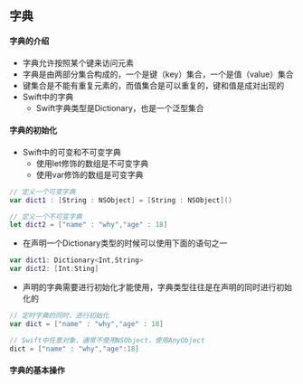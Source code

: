 ## 字典

#### 字典的介绍

- 字典允许按照某个键来访问元素
- 字典是由两部分集合构成的，一个是键（key）集合，一个是值（value）集合
- 键集合是不能有重复元素的，而值集合是可以重复的，键和值是成对出现的
- Swift中的字典
  - Swift字典类型是Dictionary，也是一个泛型集合

#### 字典的初始化

- Swift中的可变和不可变字典
  - 使用let修饰的数组是不可变字典
  - 使用var修饰的数组是可变字典

```swift
// 定义一个可变字典
var dict1 : [String : NSObject] = [String : NSObject]()

// 定义一个不可变字典
let dict2 = ["name" : "why","age" : 18]
```

- 在声明一个Dictionary类型的时候可以使用下面的语句之一

```swift
var dict1: Dictionary<Int,String>
var dict2: [Int:Sting]
```

- 声明的字典需要进行初始化才能使用，字典类型往往是在声明的同时进行初始化的

```swift
// 定时字典的同时，进行初始化
var dict = ["name" : "why","age" : 18]

// Swift中任意对象，通常不使用NSObject，使用AnyObject
dict = ["name" : "why","age":18]
```

#### 字典的基本操作

